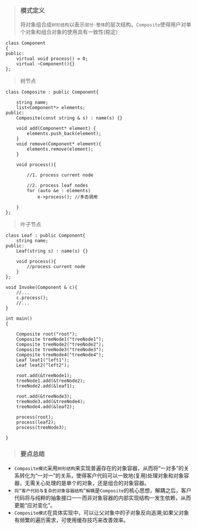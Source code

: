 > ### 模式定义
> 将对象组合成`树形结构`以表示`部分-整体`的层次结构。`Composite`使得用户对单个对象和组合对象的使用具有一致性(稳定)

```
class Component
{
public:
    virtual void process() = 0;
    virtual ~Component(){}
};
```
> 树节点
```
class Composite : public Component{
    
    string name;
    list<Component*> elements;
public:
    Composite(const string & s) : name(s) {}
    
    void add(Component* element) {
        elements.push_back(element);
    }
    void remove(Component* element){
        elements.remove(element);
    }
    
    void process(){
        
        //1. process current node
         
        //2. process leaf nodes
        for (auto &e : elements)
            e->process(); //多态调用
         
    }
};
```
> 叶子节点
```
class Leaf : public Component{
    string name;
public:
    Leaf(string s) : name(s) {}
            
    void process(){
        //process current node
    }
};
```
```
void Invoke(Component & c){
    //...
    c.process();
    //...
}
```
```
int main()
{

    Composite root("root");
    Composite treeNode1("treeNode1");
    Composite treeNode2("treeNode2");
    Composite treeNode3("treeNode3");
    Composite treeNode4("treeNode4");
    Leaf leat1("left1");
    Leaf leat2("left2");
    
    root.add(&treeNode1);
    treeNode1.add(&treeNode2);
    treeNode2.add(&leaf1);
    
    root.add(&treeNode3);
    treeNode3.add(&treeNode4);
    treeNode4.add(&leaf2);
    
    process(root);
    process(leaf2);
    process(treeNode3);
  
}
```

> ### 要点总结
* `Composite模式`采用`树形结构`来实现普遍存在的对象容器，从而将“一对多”的关系转化为“一对一”的关系，使得客户代码可以一致地(复用)处理对象和对象容器，无需关心处理的是单个的对象，还是组合的对象容器。
* `将“客户代码与复杂的对象容器结构”解耦`是`Composite`的核心思想，解耦之后，客户代码将与纯粹的抽象接口一一而非对象容器的内部实现结构一发生依赖，从而更能“应对变化”。
* `Composite模式`在具体实现中，可以让父对象中的子对象反向追溯;如果父对象有频繁的遍历需求，可使用缓存技巧来改善效率。

